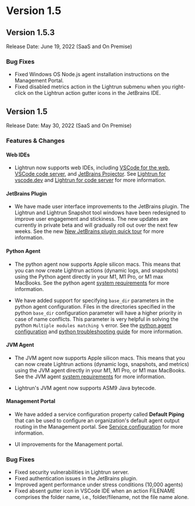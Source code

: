 # Version 1.5

## Version 1.5.3

Release Date: June 19, 2022 (SaaS and On Premise)

### Bug Fixes
- Fixed Windows OS Node.js agent installation instructions on the Management Portal.
- Fixed disabled metrics action in the Lightrun submenu when you right-click on the Lightrun action gutter icons in the JetBrains IDE.


## Version 1.5

Release Date: May 30, 2022 (SaaS and On Premise)

### Features & Changes

#### Web IDEs

- Lightrun now supports web IDEs, including [VSCode for the web](https://vscode.dev), [VSCode code server](https://github.com/coder/code-server), and [JetBrains Projector](https://lp.jetbrains.com/projector/). See [Lightrun for vscode.dev](/vscode/vscode-dev/) and [Lightrun for code server](/vscode/code-server/) for more information.

#### JetBrains Plugin

- We have made user interface improvements to the JetBrains plugin. The Lightrun and Lightrun Snapshot tool windows have been redesigned to improve user engagement and stickiness. The new updates are currently in private beta and will gradually roll out over the next few weeks. See the new [New JetBrains plugin quick tour](/getting-around/) for more information.

#### Python Agent

- The python agent now supports Apple silicon macs. This means that you can now create Lightrun actions (dynamic logs, and snapshots) using the Python agent directly in your M1, M1 Pro, or M1 max MacBooks.  See the python agent [system requirements](/python/system-requirements/) for more information.
 
- We have added support for specifying `base_dir` parameters in the python agent configuration. Files in the directories specified in the python `base_dir` configuration parameter will have a higher priority in case of name conflicts. This parameter is very helpful in solving the python `Multiple modules matching %` error. See the [python agent configuration](/python/agent-configuration/) and [python troubleshooting guide](/troubleshooting/#common-error-messages_1) for more information.

#### JVM Agent

- The JVM agent now supports Apple silicon macs. This means that you can now create Lightrun actions (dynamic logs, snapshots, and metrics) using the JVM agent directly in your M1, M1 Pro, or M1 max MacBooks.  See the JVM agent [system requirements](/jvm/system-requirements/) for more information.

- Lightrun's JVM agent now supports ASM9 Java bytecode.

#### Management Portal

- We have added a service configuration property called **Default Piping** that can be used to configure an organization's default agent output routing in the Management portal. See [Service configuration](/service-configuration/) for more information.

- UI improvements for the Management portal.

### Bug Fixes

- Fixed security vulnerabilities in Lightrun server.
- Fixed authentication issues in the JetBrains plugin.
- Improved agent performance under stress conditions (10,000 agents)
- Fixed absent gutter icon in VSCode IDE when an action FILENAME comprises the folder name, i.e., folder/filename, not the file name alone.

